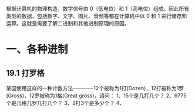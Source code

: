 根据计算机的物理构造，数字信号由 0（低电位）和 1（高电位）组成。因此所有类型的数据，包括数字、文字、图片、音频等都在计算机中以 0 和 1 进行储存和运算。这就是需要了解二进制和其他进制原理的原因。
# 一、各种进制
## 19.1 打罗格
某国使用这样的一种计数方法————12个被称为1打(Dozen)，12打被称为1罗(Gross)，12罗被称为1格(Great gross)，请问：
1、15个是几打几个？
2、6775个是几格几罗几打几个？
3、2打3个是多少个？
4、
